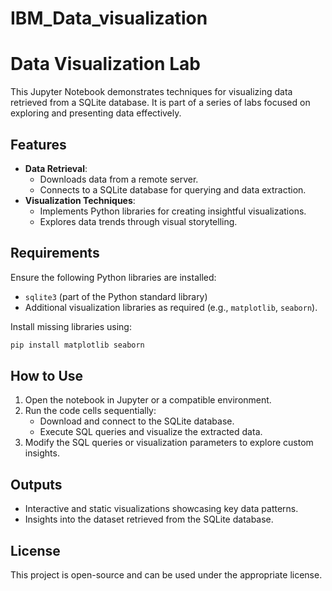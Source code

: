 # IBM_Data_visualization
# Data Visualization Lab

This Jupyter Notebook demonstrates techniques for visualizing data retrieved from a SQLite database. It is part of a series of labs focused on exploring and presenting data effectively.

## Features

- **Data Retrieval**:
  - Downloads data from a remote server.
  - Connects to a SQLite database for querying and data extraction.
- **Visualization Techniques**:
  - Implements Python libraries for creating insightful visualizations.
  - Explores data trends through visual storytelling.

## Requirements

Ensure the following Python libraries are installed:
- `sqlite3` (part of the Python standard library)
- Additional visualization libraries as required (e.g., `matplotlib`, `seaborn`).

Install missing libraries using:
```bash
pip install matplotlib seaborn
```

## How to Use

1. Open the notebook in Jupyter or a compatible environment.
2. Run the code cells sequentially:
   - Download and connect to the SQLite database.
   - Execute SQL queries and visualize the extracted data.
3. Modify the SQL queries or visualization parameters to explore custom insights.

## Outputs

- Interactive and static visualizations showcasing key data patterns.
- Insights into the dataset retrieved from the SQLite database.

## License

This project is open-source and can be used under the appropriate license.
